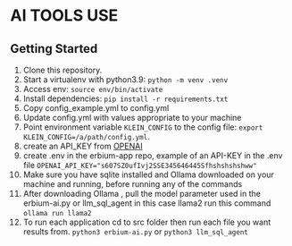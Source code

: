 # AI TOOLS USE
## Getting Started

1. Clone this repository.
2. Start a virtualenv with python3.9: `python -m venv .venv`
3. Access env: `source env/bin/activate`
4. Install dependencies: `pip install -r requirements.txt`
5. Copy config_example.yml to config.yml
6. Update config.yml with values appropriate to your machine
7. Point environment variable `KLEIN_CONFIG` to the config file: `export KLEIN_CONFIG=/a/path/config.yml`.
8. create an API_KEY from [OPENAI](https://platform.openai.com/api-keys)
9. create .env in the erbium-app repo, example of an API-KEY in the .env file `OPENAI_API_KEY="s607SZ0ufIvj2SSE345646445Sfhshshshshww"`
10. Make sure you have sqlite installed and Ollama downloaded on your machine and running, before running any of the commands
11. After downloading Ollama , pull the model parameter used in the erbium-ai.py or llm_sql_agent in this case llama2
    run this command `ollama run llama2`
11. To run each application cd to src folder then run each file you want results from.
    `python3 erbium-ai.py` or `python3 llm_sql_agent`